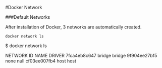 
#Docker Network

###Default Networks

After installation of Docker, 3 networks are automatically created.

    docker network ls

$ docker network ls

NETWORK ID          NAME                DRIVER
7fca4eb8c647        bridge              bridge
9f904ee27bf5        none                null
cf03ee007fb4        host                host
